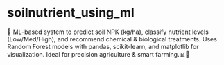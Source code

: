 # soilnutrient_using_ml
🌾 ML-based system to predict soil NPK (kg/ha), classify nutrient levels (Low/Med/High), and recommend chemical &amp; biological treatments. Uses Random Forest models with pandas, scikit-learn, and matplotlib for visualization. Ideal for precision agriculture &amp; smart farming.📊🚜 
